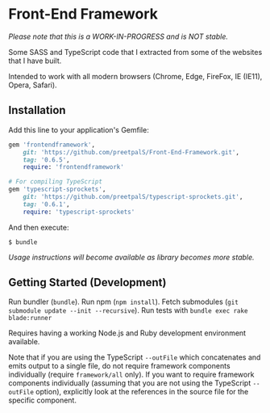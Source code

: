 
# Front-End Framework

*Please note that this is a WORK-IN-PROGRESS and is NOT stable.*

Some SASS and TypeScript code that I extracted from some of the websites that I have built.

Intended to work with all modern browsers (Chrome, Edge, FireFox, IE (IE11), Opera, Safari).

## Installation

Add this line to your application's Gemfile:

```ruby
gem 'frontendframework',
    git: 'https://github.com/preetpalS/Front-End-Framework.git',
    tag: '0.6.5',
    require: 'frontendframework'

# For compiling TypeScript
gem 'typescript-sprockets',
    git: 'https://github.com/preetpalS/typescript-sprockets.git',
    tag: '0.6.1',
    require: 'typescript-sprockets'
```

And then execute:

    $ bundle

*Usage instructions will become available as library becomes more stable.*

## Getting Started (Development)

Run bundler (`bundle`). Run npm (`npm install`). Fetch submodules (`git submodule update --init --recursive`). Run tests with `bundle exec rake blade:runner`

Requires having a working Node.js and Ruby development environment available.

Note that if you are using the TypeScript `--outFile` which concatenates and emits output to a single file, do not require framework components individually (require
`framework/all` only). If you want to require framework components individually (assuming that you are not using the TypeScript `--outFile` option), explicitly look
at the references in the source file for the specific component.
